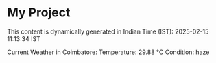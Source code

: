 # My Project

This content is dynamically generated in Indian Time (IST): 2025-02-15 11:13:34 IST


Current Weather in Coimbatore:
Temperature: 29.88 °C
Condition: haze
